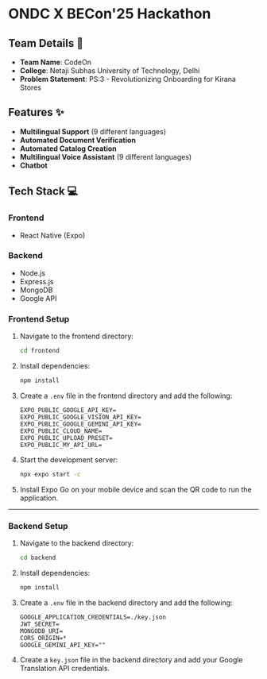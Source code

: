 # ONDC X BECon'25 Hackathon

## Team Details 👥
- **Team Name**: CodeOn
- **College**: Netaji Subhas University of Technology, Delhi
- **Problem Statement**: PS:3 - Revolutionizing Onboarding for Kirana Stores

## Features ✨
- **Multilingual Support** (9 different languages)  
- **Automated Document Verification**  
- **Automated Catalog Creation**  
- **Multilingual Voice Assistant** (9 different languages)  
- **Chatbot**  

## Tech Stack 💻
### Frontend
- React Native (Expo)
### Backend
- Node.js
- Express.js
- MongoDB
- Google API

### Frontend Setup

1. Navigate to the frontend directory:
    ```bash
    cd frontend
    ```

2. Install dependencies:
    ```bash
    npm install
    ```

3. Create a `.env` file in the frontend directory and add the following:
    ```env
    EXPO_PUBLIC_GOOGLE_API_KEY=
    EXPO_PUBLIC_GOOGLE_VISION_API_KEY=
    EXPO_PUBLIC_GOOGLE_GEMINI_API_KEY=
    EXPO_PUBLIC_CLOUD_NAME=
    EXPO_PUBLIC_UPLOAD_PRESET=
    EXPO_PUBLIC_MY_API_URL=
    ```

4. Start the development server:
    ```bash
    npx expo start -c
    ```

5. Install Expo Go on your mobile device and scan the QR code to run the application.

---

### Backend Setup

1. Navigate to the backend directory:
    ```bash
    cd backend
    ```

2. Install dependencies:
    ```bash
    npm install
    ```

3. Create a `.env` file in the backend directory and add the following:
    ```env
    GOOGLE_APPLICATION_CREDENTIALS=./key.json
    JWT_SECRET=
    MONGODB_URI=
    CORS_ORIGIN=*
    GOOGLE_GEMINI_API_KEY=""
    ```

4. Create a `key.json` file in the backend directory and add your Google Translation API credentials.

